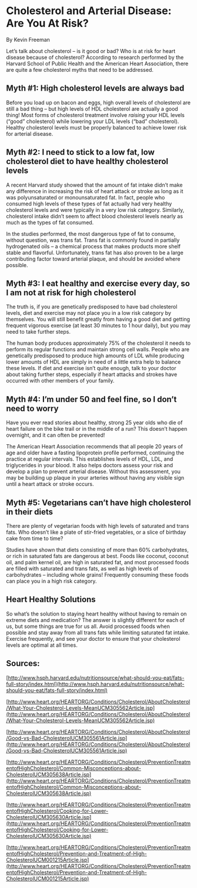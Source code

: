 # Cholesterol and Arterial Disease: Are You At Risk? 

By Kevin Freeman

Let’s talk about cholesterol – is it good or bad? Who is at risk for heart disease because of cholesterol? According to research performed by the Harvard School of Public Health and the American Heart Association, there are quite a few cholesterol myths that need to be addressed. 

## Myth #1: High cholesterol levels are always bad

Before you load up on bacon and eggs, high overall levels of cholesterol are still a bad thing – but high levels of HDL cholesterol are actually a good thing! Most forms of cholesterol treatment involve *raising* your HDL levels (“good” cholesterol) while lowering your LDL levels (“bad” cholesterol). Healthy cholesterol levels must be properly balanced to achieve lower risk for arterial disease.

## Myth #2: I need to stick to a low fat, low cholesterol diet to have healthy cholesterol levels

A recent Harvard study showed that the amount of fat intake didn’t make any difference in increasing the risk of heart attack or stroke as long as it was polyunsaturated or monounsaturated fat. In fact, people who consumed high levels of these types of fat actually had very healthy cholesterol levels and were typically in a very low risk category. Similarly, cholesterol intake didn’t seem to affect blood cholesterol levels nearly as much as the types of fat consumed.

In the studies performed, the most dangerous type of fat to consume, without question, was trans fat. Trans fat is commonly found in partially hydrogenated oils – a chemical process that makes products more shelf stable and flavorful. Unfortunately, trans fat has also proven to be a large contributing factor toward arterial plaque, and should be avoided where possible. 

## Myth #3: I eat healthy and exercise every day, so I am not at risk for high cholesterol

The truth is, if you are genetically predisposed to have bad cholesterol levels, diet and exercise may not place you in a low risk category by themselves. You will still benefit greatly from having a good diet and getting frequent vigorous exercise (at least 30 minutes to 1 hour daily), but you may need to take further steps. 

The human body produces approximately 75% of the cholesterol it needs to perform its regular functions and maintain strong cell walls. People who are genetically predisposed to produce high amounts of LDL while producing lower amounts of HDL are simply in need of a little extra help to balance these levels. If diet and exercise isn’t quite enough, talk to your doctor about taking further steps, especially if heart attacks and strokes have occurred with other members of your family.

## Myth #4: I’m under 50 and feel fine, so I don’t need to worry

Have you ever read stories about healthy, strong 25 year olds who die of heart failure on the bike trail or in the middle of a run? This doesn’t happen overnight, and it can often be prevented! 

The American Heart Association recommends that all people 20 years of age and older have a fasting lipoprotein profile performed, continuing the practice at regular intervals. This establishes levels of HDL, LDL, and triglycerides in your blood. It also helps doctors assess your risk and develop a plan to prevent arterial disease. Without this assessment, you may be building up plaque in your arteries without having any visible sign until a heart attack or stroke occurs. 

## Myth #5: Vegetarians can’t have high cholesterol in their diets

There are plenty of vegetarian foods with high levels of saturated and trans fats. Who doesn’t like a plate of stir-fried vegetables, or a slice of birthday cake from time to time? 

Studies have shown that diets consisting of more than 60% carbohydrates, or rich in saturated fats are dangerous at best. Foods like coconut, coconut oil, and palm kernel oil, are high in saturated fat, and most processed foods are filled with saturated and trans fats, as well as high levels of carbohydrates – including whole grains! Frequently consuming these foods can place you in a high risk category. 

## Heart Healthy Solutions

So what’s the solution to staying heart healthy without having to remain on extreme diets and medication? The answer is slightly different for each of us, but some things are true for us all. Avoid processed foods when possible and stay away from all trans fats while limiting saturated fat intake. Exercise frequently, and see your doctor to ensure that your cholesterol levels are optimal at all times.  

## Sources:

[http://www.hsph.harvard.edu/nutritionsource/what-should-you-eat/fats-full-story/index.html](http://www.hsph.harvard.edu/nutritionsource/what-should-you-eat/fats-full-story/index.html)

[http://www.heart.org/HEARTORG/Conditions/Cholesterol/AboutCholesterol/What-Your-Cholesterol-Levels-MeanUCM305562Article.jsp](http://www.heart.org/HEARTORG/Conditions/Cholesterol/AboutCholesterol/What-Your-Cholesterol-Levels-MeanUCM305562Article.jsp)

[http://www.heart.org/HEARTORG/Conditions/Cholesterol/AboutCholesterol/Good-vs-Bad-CholesterolUCM305561Article.jsp](http://www.heart.org/HEARTORG/Conditions/Cholesterol/AboutCholesterol/Good-vs-Bad-CholesterolUCM305561Article.jsp)

[http://www.heart.org/HEARTORG/Conditions/Cholesterol/PreventionTreatmentofHighCholesterol/Common-Misconceptions-about-CholesterolUCM305638Article.jsp](http://www.heart.org/HEARTORG/Conditions/Cholesterol/PreventionTreatmentofHighCholesterol/Common-Misconceptions-about-CholesterolUCM305638Article.jsp)

[http://www.heart.org/HEARTORG/Conditions/Cholesterol/PreventionTreatmentofHighCholesterol/Cooking-for-Lower-CholesterolUCM305630Article.jsp](http://www.heart.org/HEARTORG/Conditions/Cholesterol/PreventionTreatmentofHighCholesterol/Cooking-for-Lower-CholesterolUCM305630Article.jsp)

[http://www.heart.org/HEARTORG/Conditions/Cholesterol/PreventionTreatmentofHighCholesterol/Prevention-and-Treatment-of-High-CholesterolUCM001215Article.jsp](http://www.heart.org/HEARTORG/Conditions/Cholesterol/PreventionTreatmentofHighCholesterol/Prevention-and-Treatment-of-High-CholesterolUCM001215Article.jsp)

